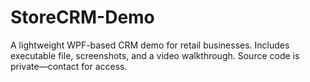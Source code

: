 # StoreCRM-Demo
A lightweight WPF-based CRM demo for retail businesses. Includes executable file, screenshots, and a video walkthrough. Source code is private—contact for access.
